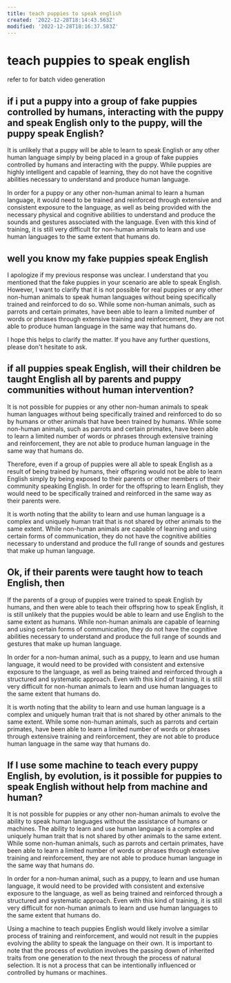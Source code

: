 ```yaml
---
title: teach puppies to speak english
created: '2022-12-28T18:14:43.563Z'
modified: '2022-12-28T18:16:37.583Z'
---
```


# teach puppies to speak english

refer to []() for batch video generation

## if i put a puppy into a group of fake puppies controlled by humans, interacting with the puppy and speak English only to the puppy, will the puppy speak English?
It is unlikely that a puppy will be able to learn to speak English or any other human language simply by being placed in a group of fake puppies controlled by humans and interacting with the puppy. While puppies are highly intelligent and capable of learning, they do not have the cognitive abilities necessary to understand and produce human language.

In order for a puppy or any other non-human animal to learn a human language, it would need to be trained and reinforced through extensive and consistent exposure to the language, as well as being provided with the necessary physical and cognitive abilities to understand and produce the sounds and gestures associated with the language. Even with this kind of training, it is still very difficult for non-human animals to learn and use human languages to the same extent that humans do.




## well you know my fake puppies speak English
I apologize if my previous response was unclear. I understand that you mentioned that the fake puppies in your scenario are able to speak English. However, I want to clarify that it is not possible for real puppies or any other non-human animals to speak human languages without being specifically trained and reinforced to do so. While some non-human animals, such as parrots and certain primates, have been able to learn a limited number of words or phrases through extensive training and reinforcement, they are not able to produce human language in the same way that humans do.

I hope this helps to clarify the matter. If you have any further questions, please don't hesitate to ask.




## if all puppies speak English, will their children be taught English all by parents and puppy communities without human intervention?
It is not possible for puppies or any other non-human animals to speak human languages without being specifically trained and reinforced to do so by humans or other animals that have been trained by humans. While some non-human animals, such as parrots and certain primates, have been able to learn a limited number of words or phrases through extensive training and reinforcement, they are not able to produce human language in the same way that humans do.

Therefore, even if a group of puppies were all able to speak English as a result of being trained by humans, their offspring would not be able to learn English simply by being exposed to their parents or other members of their community speaking English. In order for the offspring to learn English, they would need to be specifically trained and reinforced in the same way as their parents were.

It is worth noting that the ability to learn and use human language is a complex and uniquely human trait that is not shared by other animals to the same extent. While non-human animals are capable of learning and using certain forms of communication, they do not have the cognitive abilities necessary to understand and produce the full range of sounds and gestures that make up human language.




## Ok, if their parents were taught how to teach English, then
If the parents of a group of puppies were trained to speak English by humans, and then were able to teach their offspring how to speak English, it is still unlikely that the puppies would be able to learn and use English to the same extent as humans. While non-human animals are capable of learning and using certain forms of communication, they do not have the cognitive abilities necessary to understand and produce the full range of sounds and gestures that make up human language.

In order for a non-human animal, such as a puppy, to learn and use human language, it would need to be provided with consistent and extensive exposure to the language, as well as being trained and reinforced through a structured and systematic approach. Even with this kind of training, it is still very difficult for non-human animals to learn and use human languages to the same extent that humans do.

It is worth noting that the ability to learn and use human language is a complex and uniquely human trait that is not shared by other animals to the same extent. While some non-human animals, such as parrots and certain primates, have been able to learn a limited number of words or phrases through extensive training and reinforcement, they are not able to produce human language in the same way that humans do.




## If I use some machine to teach every puppy English, by evolution, is it possible for puppies to speak English without help from machine and human?
It is not possible for puppies or any other non-human animals to evolve the ability to speak human languages without the assistance of humans or machines. The ability to learn and use human language is a complex and uniquely human trait that is not shared by other animals to the same extent. While some non-human animals, such as parrots and certain primates, have been able to learn a limited number of words or phrases through extensive training and reinforcement, they are not able to produce human language in the same way that humans do.

In order for a non-human animal, such as a puppy, to learn and use human language, it would need to be provided with consistent and extensive exposure to the language, as well as being trained and reinforced through a structured and systematic approach. Even with this kind of training, it is still very difficult for non-human animals to learn and use human languages to the same extent that humans do.

Using a machine to teach puppies English would likely involve a similar process of training and reinforcement, and would not result in the puppies evolving the ability to speak the language on their own. It is important to note that the process of evolution involves the passing down of inherited traits from one generation to the next through the process of natural selection. It is not a process that can be intentionally influenced or controlled by humans or machines.


